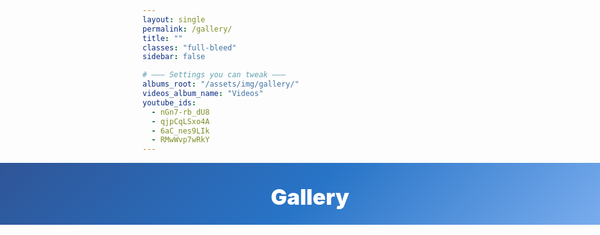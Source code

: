 ```yaml
---
layout: single
permalink: /gallery/
title: ""
classes: "full-bleed"
sidebar: false

# ——— Settings you can tweak ———
albums_root: "/assets/img/gallery/"
videos_album_name: "Videos"
youtube_ids:
  - nGn7-rb_dU8
  - qjpCqLSxo4A
  - 6aC_nes9LIk
  - RMwWvp7wRkY
---
```


<style>
/* Full-bleed container reset */
.page.full-bleed .page__inner-wrap,
.page.full-bleed .page__content { max-width: none !important; padding: 0 !important; }

/* Hide theme title to avoid duplicate H1 */
.page__title { display:none !important; }

/* ===== Blue header (hero) ===== */
.g-hero {
  width: 100vw; margin-left: calc(50% - 50vw); margin-right: calc(50% - 50vw);
  background: linear-gradient(135deg,#2f5597 0%,#2874c7 50%,#7fb0f0 100%);
  color:#fff; text-align:center; padding: 34px 16px 24px;
}
.g-hero h1 { margin:0; font-weight:900; font-size: clamp(24px,3.6vw,40px); }

/* ===== Centered content wrapper ===== */
.albums-stage{
  display:flex; align-items:flex-start; justify-content:center;
  padding: 24px clamp(12px,3vw,36px) 40px;
}
.albums-grid{
  width: 100%;
  max-width: 1280px;
  margin: 0 auto;
  display:grid; gap:20px;
  grid-template-columns: repeat(1, minmax(320px, 1fr));
}
@media (min-width: 800px){
  .albums-grid{ grid-template-columns: repeat(2, minmax(380px, 1fr)); }
}
@media (min-width: 1200px){
  .albums-grid{ grid-template-columns: repeat(3, minmax(420px, 1fr)); }
}

/* Album card */
.album-card{
  position:relative; overflow:hidden; border-radius:16px;
  background:#fff; border:1px solid rgba(0,0,0,.06);
  box-shadow: 0 12px 36px rgba(2,24,71,.07);
  cursor:pointer;
}
.album-cover{
  width:100%; aspect-ratio: 16/10; object-fit:cover; display:block;
  transition: transform .25s ease;
}
.album-card:hover .album-cover{ transform: scale(1.03); }

.album-meta{
  position:absolute; left:10px; bottom:10px; right:10px;
  display:flex; align-items:center; justify-content:space-between; gap:8px;
  background: linear-gradient(180deg, rgba(0,0,0,0) 0%,
                                      rgba(6,18,38,.50) 50%,
                                      rgba(6,18,38,.80) 100%);
  color:#eaf1ff; border-radius:12px; padding:12px 14px;
  backdrop-filter: blur(2px);
}
.album-name{
  font-weight:900; letter-spacing:.2px;
  font-size: clamp(16px, 2.2vw, 24px);
  line-height: 1.15;
  white-space: normal;
  text-shadow: 0 2px 10px rgba(0,0,0,.4);
}
.album-count{
  font-weight:800; opacity:.9;
  font-size: clamp(12px, 1.4vw, 14px);
}

/* ===== Viewer (modal with horizontal scroll) ===== */
#viewer{
  position:fixed; inset:0; z-index:9999; display:none;
  background: rgba(6,12,24,.6); backdrop-filter: blur(6px);
}
#viewer[aria-hidden="false"]{ display:block; }
.viewer-inner{
  position:absolute; inset:0; display:flex; flex-direction:column; gap:10px;
  padding: clamp(10px,3vw,22px);
}
.viewer-bar{
  position: relative; z-index: 5;
  display:flex; align-items:center; justify-content:space-between; gap:10px;
  color:#eaf1ff;
}
.viewer-title{ font-weight:900; font-size:clamp(16px,1.8vw,20px); }

/* ✕ Close button — fixed, top-right, max z-index */
.viewer-close{
  position: fixed; top: 16px; right: 16px;
  z-index: 2147483647; /* max safe */
  background: rgba(0,0,0,.55); color:#fff; border:1px solid rgba(255,255,255,.45);
  border-radius:999px; width:46px; height:46px; display:grid; place-items:center; cursor:pointer;
  line-height: 1; font-size: 22px; font-weight: 900;
  pointer-events: auto;
}
.viewer-close:hover{ background: rgba(0,0,0,.7); }

/* ===== Horizontal strip (NORMAL/SMALLER visuals) ===== */
.viewer-strip{
  position:relative; flex:1 1 auto; overflow-x:auto; overflow-y:hidden;
  scroll-snap-type: x mandatory; display:flex; gap:10px; padding: 6px 0;
}
.viewer-item{
  flex: 0 0 auto; scroll-snap-align: center;
  display:grid; place-items:center;
  background:#000; border-radius:14px; overflow:hidden;
  border:1px solid rgba(255,255,255,.15);
  /* Normal size — noticeably smaller than before */
  width: min(72vw, 780px);
  height: min(62vh, 520px);
  box-shadow: 0 18px 50px rgba(0,0,0,.45);
}
@media (max-width: 640px){
  .viewer-item{
    width: 92vw;
    height: 56vh;
  }
}
.viewer-item img, .viewer-item iframe{
  max-width: 100%; max-height: 100%;
  width: auto; height: auto;
  object-fit: contain; display:block; border:0; background:#000;
}

/* Prev/Next buttons */
.viewer-nav{
  position:absolute; inset:0; pointer-events:none;
}
.nav-btn{
  position:absolute; top:50%; transform: translateY(-50%);
  pointer-events:auto; cursor:pointer; user-select:none;
  width:42px; height:42px; border-radius:999px;
  background: rgba(255,255,255,.08); color:#fff;
  border:1px solid rgba(255,255,255,.35); display:grid; place-items:center;
  z-index: 6;
}
.nav-btn:hover{ background: rgba(255,255,255,.18); }
.nav-prev{ left: 8px; }
.nav-next{ right: 8px; }

/* Hide MM pager here */
.pagination, .pagination--pager { display:none !important; }
</style>

<!-- ===== BLUE HEADER ===== -->
<section class="g-hero" aria-labelledby="gallery-heading">
  <h1 id="gallery-heading">Gallery</h1>
</section>

<!-- ===== CENTERED ALBUMS ===== -->
<section id="albumsStage" class="albums-stage" aria-label="Gallery albums" tabindex="-1">
  <div id="albumsGrid" class="albums-grid"></div>
</section>

<!-- Hidden pool of media items generated by Liquid (images + videos) -->
<div id="mediaPool" style="display:none">
  {% comment %}
    Gather all image files under the albums_root. Album is the first
    subfolder after albums_root. If an image is directly in albums_root,
    it goes into album "Photos".
  {% endcomment %}
  {% assign root = page.albums_root | default: "/assets/img/gallery/" %}
  {% assign all = site.static_files | where_exp: "f", "f.path contains root" %}
  {% assign img_exts = ".png,.svg,.jpg,.jpeg,.webp,.gif,.PNG,.SVG,.JPG,.JPEG,.WEBP,.GIF" %}
  {% for f in all %}
    {% if img_exts contains f.extname %}
      {% assign rel = f.path | remove: root %}
      {% assign album = rel | split:'/' | first %}
      {% if album == rel %}{% assign album = "Photos" %}{% endif %}
      <!-- IMPORTANT: preserve folder name EXACTLY and URL-ENCODE the href -->
      <a class="media"
         data-type="image"
         data-album="{{ album }}"
         href="{{ f.path | relative_url | uri_escape }}"></a>
    {% endif %}
  {% endfor %}

  {% comment %}
    Add Videos album from page.youtube_ids
  {% endcomment %}
  {% if page.youtube_ids and page.youtube_ids.size > 0 %}
    {% assign vname = page.videos_album_name | default: "Videos" %}
    {% for vid in page.youtube_ids %}
      <a class="media" data-type="video" data-album="{{ vname }}" href="https://www.youtube-nocookie.com/embed/{{ vid }}"></a>
    {% endfor %}
  {% endif %}
</div>

<!-- Viewer Modal -->
<div id="viewer" aria-hidden="true" aria-label="Album viewer">
  <div class="viewer-inner">
    <div class="viewer-bar">
      <div class="viewer-title" id="viewerTitle">Album</div>
      <button type="button" class="viewer-close" id="viewerClose" aria-label="Close viewer and return to Gallery">✕</button>
    </div>

    <div class="viewer-strip" id="viewerStrip" tabindex="0" aria-label="Scroll left or right to browse">
      <!-- JS injects media items here -->
      <div class="viewer-nav">
        <button class="nav-btn nav-prev" id="navPrev" aria-label="Previous">‹</button>
        <button class="nav-btn nav-next" id="navNext" aria-label="Next">›</button>
      </div>
    </div>
  </div>
</div>

<script>
(function(){
  const pool = document.getElementById('mediaPool');
  const albumsGrid = document.getElementById('albumsGrid');
  const albumsStage = document.getElementById('albumsStage');

  const medias = Array.from(pool.querySelectorAll('.media')).map(a => ({
    type: a.dataset.type,
    album: a.dataset.album,
    href: a.getAttribute('href')
  }));

  // Group by album
  const byAlbum = {};
  for(const m of medias){
    if(!byAlbum[m.album]) byAlbum[m.album] = [];
    byAlbum[m.album].push(m);
  }

  // Optional display-name mapping (folder name -> label)
  const albumLabel = {
    "DevOps for Gen AI Ottawa": "DevOps for Gen AI — Ottawa"
  };
  const getDisplayName = (folderName) => albumLabel[folderName] || folderName;

  // Create album cards
  Object.keys(byAlbum).sort().forEach(albumName => {
    const items = byAlbum[albumName];
    const first = items[0];

    // Cover: for images use the image; for videos use YouTube thumbnail (fallback)
    let coverSrc = '';
    if(first.type === 'image') {
      coverSrc = first.href; // encoded
    } else {
      const imgInAlbum = items.find(i => i.type === 'image');
      if(imgInAlbum) coverSrc = imgInAlbum.href;
      else {
        const id = (first.href.split('/embed/')[1] || '').split(/[?&]/)[0];
        coverSrc = id ? `https://img.youtube.com/vi/${id}/hqdefault.jpg` : '';
      }
    }

    const displayName = getDisplayName(albumName);
    const count = items.length;

    const card = document.createElement('article');
    card.className = 'album-card';
    card.setAttribute('data-album', albumName);
    card.innerHTML = `
      <img class="album-cover" src="${coverSrc}" alt="${displayName}">
      <div class="album-meta">
        <span class="album-name">${displayName}</span>
        <span class="album-count">${count}</span>
      </div>
    `;
    card.addEventListener('click', () => openViewer(albumName));
    albumsGrid.appendChild(card);
  });

  // Viewer behavior
  const viewer = document.getElementById('viewer');
  const viewerTitle = document.getElementById('viewerTitle');
  const viewerStrip = document.getElementById('viewerStrip');
  const btnClose = document.getElementById('viewerClose');

  let currentAlbum = '';
  let currentIndex = 0;

  function buildItemEl(item){
    const wrap = document.createElement('div');
    wrap.className = 'viewer-item';
    if(item.type === 'image'){
      const img = document.createElement('img');
      img.src = item.href; // encoded
      img.alt = '';
      wrap.appendChild(img);
    }else{
      const iframe = document.createElement('iframe');
      iframe.src = item.href;
      iframe.allow = "accelerometer; autoplay; clipboard-write; encrypted-media; gyroscope; picture-in-picture; web-share";
      iframe.referrerPolicy = "strict-origin-when-cross-origin";
      iframe.allowFullscreen = true;
      wrap.appendChild(iframe);
    }
    return wrap;
  }

  function openViewer(albumName){
    currentAlbum = albumName;
    currentIndex = 0;
    viewerTitle.textContent = getDisplayName(albumName);

    // Rebuild strip contents
    viewerStrip.innerHTML = `
      <div class="viewer-nav">
        <button class="nav-btn nav-prev" id="navPrev" aria-label="Previous">‹</button>
        <button class="nav-btn nav-next" id="navNext" aria-label="Next">›</button>
      </div>
    `;
    const items = byAlbum[albumName] || [];
    const nav = viewerStrip.querySelector('.viewer-nav');
    items.forEach(item => viewerStrip.insertBefore(buildItemEl(item), nav));

    // Wire up nav after rebuild
    viewerStrip.querySelector('#navPrev').addEventListener('click', prev);
    viewerStrip.querySelector('#navNext').addEventListener('click', next);

    viewer.setAttribute('aria-hidden','false');
    document.documentElement.style.overflow = 'hidden';
    // Focus the close button for quick closing
    setTimeout(()=> btnClose.focus(), 0);
  }

  function returnToAlbums(){
    // Scroll/focus back to the main gallery grid
    if (albumsStage) {
      albumsStage.scrollIntoView({ behavior: 'smooth', block: 'start' });
      // ensure focus for keyboard users
      setTimeout(()=> albumsStage.focus({preventScroll:true}), 350);
    }
  }

  function closeViewer(){
    viewer.setAttribute('aria-hidden','true');
    document.documentElement.style.overflow = '';
    // Stop any playing videos by resetting iframes
    viewerStrip.querySelectorAll('iframe').forEach(f => { f.src = f.src; });
    // Navigate user back to the main gallery section
    returnToAlbums();
  }

  function next(){
    const items = Array.from(viewerStrip.querySelectorAll('.viewer-item'));
    if(!items.length) return;
    currentIndex = (currentIndex + 1) % items.length;
    items[currentIndex].scrollIntoView({behavior:'smooth', inline:'center', block:'nearest'});
  }
  function prev(){
    const items = Array.from(viewerStrip.querySelectorAll('.viewer-item'));
    if(!items.length) return;
    currentIndex = (currentIndex - 1 + items.length) % items.length;
    items[currentIndex].scrollIntoView({behavior:'smooth', inline:'center', block:'nearest'});
  }

  // Robust closing (multiple paths)
  btnClose.addEventListener('click', function(e){ e.preventDefault(); e.stopPropagation(); closeViewer(); });
  viewer.addEventListener('click', function(e){ if(e.target === viewer) closeViewer(); });

  // Keyboard (when viewer open)
  document.addEventListener('keydown', (e)=>{
    if(viewer.getAttribute('aria-hidden') === 'true') return;
    if(e.key === 'Escape') closeViewer();
    else if(e.key === 'ArrowRight') next();
    else if(e.key === 'ArrowLeft') prev();
  });
})();
</script>
